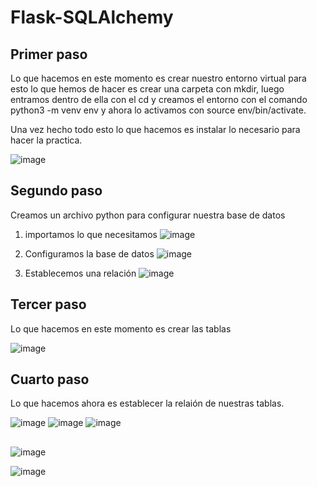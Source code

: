 # Flask-SQLAlchemy
## Primer paso

Lo que hacemos en este momento es crear nuestro entorno virtual para esto lo que hemos de hacer es crear una carpeta con mkdir, luego entramos dentro de ella con el cd y creamos el entorno con el comando python3 -m venv env y ahora lo activamos con source env/bin/activate.

Una vez hecho todo esto lo que hacemos es instalar lo necesario para hacer la practica.

![image](https://user-images.githubusercontent.com/114684379/208397887-3c136f56-9b5a-40af-8358-f8d7214dc461.png)

## Segundo paso
Creamos un archivo python para configurar nuestra base de datos
1. importamos lo que necesitamos
![image](https://user-images.githubusercontent.com/114684379/208457195-085f99f5-000c-4975-87a5-0e1eb80c124b.png)

2. Configuramos la base de datos
![image](https://user-images.githubusercontent.com/114684379/208457402-b4f2e6bf-fb85-41b5-a3c1-006a2bb63452.png)

3. Establecemos una relación
![image](https://user-images.githubusercontent.com/114684379/208457560-f5c9ebdb-2b6e-4cb4-8496-0a6d7452ccda.png)

## Tercer paso 

Lo que hacemos en este momento es crear las tablas 

![image](https://user-images.githubusercontent.com/114684379/208460896-37b4a44f-8427-4aaa-acbf-1c516f3fa38e.png)

## Cuarto paso 

Lo que hacemos ahora es establecer la relaión de nuestras tablas.

![image](https://user-images.githubusercontent.com/114684379/208461188-53afd51b-dc62-4571-8a5e-67028c482cf0.png)
![image](https://user-images.githubusercontent.com/114684379/208461267-db2c5921-a45a-411c-ad16-820b7eca2461.png)
![image](https://user-images.githubusercontent.com/114684379/208461330-d03858fe-a1ee-4180-9389-aba1f381c41d.png)

##

![image](https://user-images.githubusercontent.com/114684379/208402588-f2617056-0840-471f-aa88-51361b0f9dec.png)


![image](https://user-images.githubusercontent.com/114684379/208406480-4cd66e2c-60d3-4214-973f-52600b24ec53.png)
